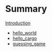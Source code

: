 # Summary

[Introduction](README.md)

- [hello\_world](./hello_world.md)
- [hello\_cargo](./hello_cargo.md)
- [guessing\_game]()
